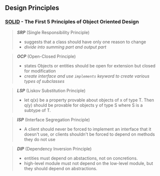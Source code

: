 ## Design Principles

###  [**SOLID**](https://www.digitalocean.com/community/conceptual_articles/s-o-l-i-d-the-first-five-principles-of-object-oriented-design) - The First 5 Principles of Object Oriented Design
> ***SRP*** (Single Responsibility Principle)
> + suggests that a class should have only one reason to change
> + *divide into summing part and output part*

> ***OCP*** (Open-Closed Principle)
> + states Objects or entities should be open for extension but closed for modification
> + *create interface and use `implements`  keyword  to create various types of subclasses* 

> ***LSP*** (Liskov Substitution Principle)
> + let q(x) be a property provable about objects of x of type T. Then q(y) should be provable for objects y of type S where S is a subtype of T.

> ***ISP*** (Interface Segregation Principle)
> + A client should never be forced to implement an interface that it doesn't use, or clients shouldn't be forced to depend on methods they do not use

> ***DIP*** (Dependency Inversion Principle)
> + entities must depend on abstactions, not on concretions.
> + high-level module must not depend on the low-level module, but they should depend on abstractions.
